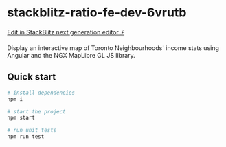 # stackblitz-ratio-fe-dev-6vrutb

[Edit in StackBlitz next generation editor ⚡️](https://stackblitz.com/~/github.com/tamnguyen820/stackblitz-ratio-fe-dev-6vrutb)

Display an interactive map of Toronto Neighbourhoods' income stats using Angular and the NGX MapLibre GL JS library.

## Quick start

```bash
# install dependencies
npm i

# start the project
npm start

# run unit tests
npm run test
```
